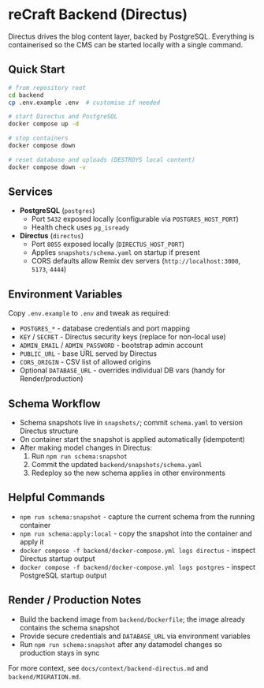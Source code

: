 # reCraft Backend (Directus)

Directus drives the blog content layer, backed by PostgreSQL. Everything is containerised so the CMS can be started locally with a single command.

## Quick Start
```bash
# from repository root
cd backend
cp .env.example .env  # customise if needed

# start Directus and PostgreSQL
docker compose up -d

# stop containers
docker compose down

# reset database and uploads (DESTROYS local content)
docker compose down -v
```

## Services
- **PostgreSQL** (`postgres`)
  - Port `5432` exposed locally (configurable via `POSTGRES_HOST_PORT`)
  - Health check uses `pg_isready`
- **Directus** (`directus`)
  - Port `8055` exposed locally (`DIRECTUS_HOST_PORT`)
  - Applies `snapshots/schema.yaml` on startup if present
  - CORS defaults allow Remix dev servers (`http://localhost:3000`, `5173`, `4444`)

## Environment Variables
Copy `.env.example` to `.env` and tweak as required:
- `POSTGRES_*` - database credentials and port mapping
- `KEY` / `SECRET` - Directus security keys (replace for non-local use)
- `ADMIN_EMAIL` / `ADMIN_PASSWORD` - bootstrap admin account
- `PUBLIC_URL` - base URL served by Directus
- `CORS_ORIGIN` - CSV list of allowed origins
- Optional `DATABASE_URL` - overrides individual DB vars (handy for Render/production)

## Schema Workflow
- Schema snapshots live in `snapshots/`; commit `schema.yaml` to version Directus structure
- On container start the snapshot is applied automatically (idempotent)
- After making model changes in Directus:
  1. Run `npm run schema:snapshot`
  2. Commit the updated `backend/snapshots/schema.yaml`
  3. Redeploy so the new schema applies in other environments

## Helpful Commands
- `npm run schema:snapshot` - capture the current schema from the running container
- `npm run schema:apply:local` - copy the snapshot into the container and apply it
- `docker compose -f backend/docker-compose.yml logs directus` - inspect Directus startup output
- `docker compose -f backend/docker-compose.yml logs postgres` - inspect PostgreSQL startup output

## Render / Production Notes
- Build the backend image from `backend/Dockerfile`; the image already contains the schema snapshot
- Provide secure credentials and `DATABASE_URL` via environment variables
- Run `npm run schema:snapshot` after any datamodel changes so production stays in sync

For more context, see `docs/context/backend-directus.md` and `backend/MIGRATION.md`.

